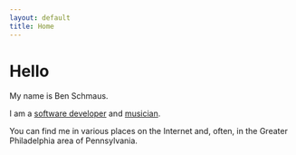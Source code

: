 ```yaml
---
layout: default
title: Home
---
```

# Hello

My name is Ben Schmaus.

I am a [software developer](http://www.linkedin.com/in/bschmaus) and [musician](https://www.instagram.com/schmaus6/).

You can find me in various places on the Internet and, often, in the Greater Philadelphia area of Pennsylvania.